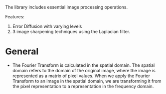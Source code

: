 The library includes essential image processing operations.

Features:
1. Error Diffusion with varying levels
2. 3 image sharpening techniques using the Laplacian filter.


# General
* The Fourier Transform is calculated in the spatial domain. The spatial domain refers to the domain of the original image, where the image is represented as a matrix of pixel values. When we apply the Fourier Transform to an image in the spatial domain, we are transforming it from the pixel representation to a representation in the frequency domain.
